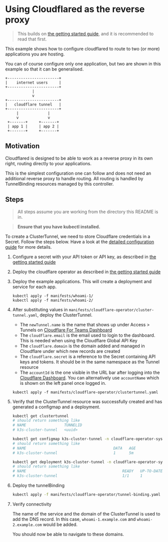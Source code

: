 # Using Cloudflared as the reverse proxy

> This builds on [the getting started guide](../../install.md), and it is recommended to read that first.

This example shows how to configure cloudflared to route to two (or more) applications you are hosting.

You can of course configure only one application, but two are shown in this example so that it can be generalised.

```
+-----------------------+
|    internet users     |
+-----------------------+
            |
            v
+-----------------------+
|   cloudflare tunnel   |
+-----------------------+
     |             |
     v             v
 +-------+     +-------+ 
 | app 1 |     | app 2 | 
 +-------+     +-------+ 
```

## Motivation

Cloudflared is designed to be able to work as a reverse proxy in its own right, routing directly to your applications.

This is the simplest configuration one can follow and does not need an additional reverse proxy to handle routing.
All routing is handled by TunnelBinding resources managed by this controller.

## Steps

> All steps assume you are working from the directory this README is in.

> **Ensure that you have kubectl installed.**

To create a ClusterTunnel, we need to store Cloudflare credentials in a Secret. Follow the steps below. Have a look at the [detailed configuration guide](configuration.md) for more details.

1. Configure a secret with your API token or API key, as described in [the getting started guide](../../install.md#cloudflare-tokens)
2. Deploy the cloudflare operator as described in [the getting started guide](../../install.md#deploy-the-operator)

3. Deploy the example applications. This will create a deployment and service for each app.
    ```shell
    kubectl apply -f manifests/whoami-1/
    kubectl apply -f manifests/whoami-2/
    ```

3. After substituting values in `manifests/cloudflare-operator/cluster-tunnel.yaml`, deploy the ClusterTunnel.
    * The `newTunnel.name` is the name that shows up under Access > Tunnels on [Cloudflare For Teams Dashboard](https://dash.teams.cloudflare.com/)
    * The `cloudflare.email` is the email used to login to the dashboard. This is needed when using the Cloudflare Global API Key
    * The `cloudflare.domain` is the domain added and managed in Cloudflare under which new records are created
    * The `cloudflare.secret` is a reference to the Secret containing API keys and tokens. It should be in the same namespace as the Tunnel resource
    * The `accountId` is the one visible in the URL bar after logging into the [Cloudflare Dashboard](https://dash.cloudflare.com/). You can alternatively use `accountName` which is shown on the left panel once logged in.

    ```shell
    kubectl apply -f manifests/cloudflare-operator/clustertunnel.yaml
    ```

4. Verify that the ClusterTunnel resource was successfully created and has generated a configmap and a deployment.

    ```bash
    kubectl get clustertunnel
    # should return something like
    # NAME                 TUNNELID
    # k3s-cluster-tunnel   <uuid>
    ```
   
    ```bash
    kubectl get configmap k3s-cluster-tunnel -n cloudflare-operator-system
    # should return something like
    # NAME                                       DATA   AGE
    # k3s-cluster-tunnel                         1      5m
    ```
   
    ```bash
    kubectl get deployment k3s-cluster-tunnel -n cloudflare-operator-system
    # should return something like
    # NAME                                           READY   UP-TO-DATE   AVAILABLE   AGE
    # k3s-cluster-tunnel                             1/1     1            1           5m
    ```

5. Deploy the tunnelBinding
    ```bash
    kubectl apply -f manifests/cloudflare-operator/tunnel-binding.yaml
    ```


6. Verify connectivity

    The name of the service and the domain of the ClusterTunnel is used to add the DNS record. 
    In this case, `whoami-1.example.com` and `whoami-2.example.com` would be added.
    
    You should now be able to navigate to these domains.
